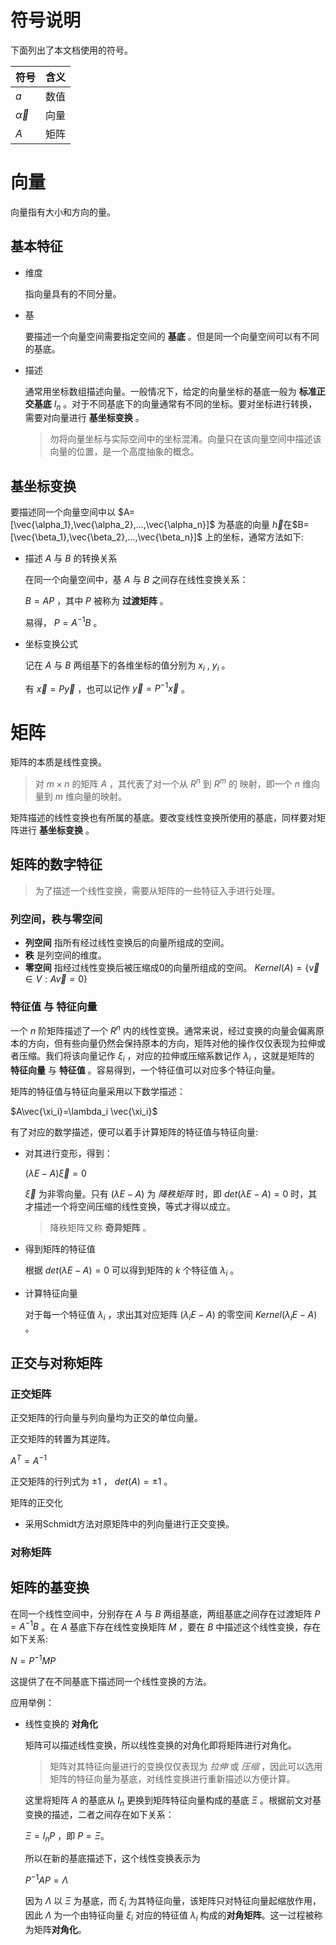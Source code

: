 # 符号说明

下面列出了本文档使用的符号。

| 符号           | 含义 |
|:---------------|:-----|
| $a$            | 数值 |
| $\vec{\alpha}$ | 向量 |
| $A$            | 矩阵 |


# 向量
向量指有大小和方向的量。

## 基本特征
* 维度

    指向量具有的不同分量。

* 基

    要描述一个向量空间需要指定空间的 **基底** 。但是同一个向量空间可以有不同的基底。

* 描述

    通常用坐标数组描述向量。一般情况下，给定的向量坐标的基底一般为 **标准正交基底** $I_n$ 。对于不同基底下的向量通常有不同的坐标。要对坐标进行转换，需要对向量进行 **基坐标变换** 。
    > 勿将向量坐标与实际空间中的坐标混淆。向量只在该向量空间中描述该向量的位置，是一个高度抽象的概念。

## 基坐标变换

要描述同一个向量空间中以 $A=[\vec{\alpha_1},\vec{\alpha_2},...,\vec{\alpha_n}]$ 为基底的向量 $\vec{h}$在$B=[\vec{\beta_1},\vec{\beta_2},...,\vec{\beta_n}]$ 上的坐标，通常方法如下:

* 描述 $A$ 与 $B$ 的转换关系

    在同一个向量空间中，基 $A$ 与 $B$ 之间存在线性变换关系：

    $B=AP$ ，其中 $P$ 被称为 **过渡矩阵** 。

    易得， $P=A^{-1}B$ 。

* 坐标变换公式

    记在 $A$ 与 $B$ 两组基下的各维坐标的值分别为 $x_i$ , $y_i$ 。

    有 $\vec{x}=P\vec{y}$ ，也可以记作 $\vec{y}=P^{-1}\vec{x}$ 。


# 矩阵
矩阵的本质是线性变换。

> 对 $m\times n$ 的矩阵 $A$ ，其代表了对一个从 $R^n$ 到 $R^m$ 的 映射，即一个 $n$ 维向量到 $m$ 维向量的映射。

矩阵描述的线性变换也有所属的基底。要改变线性变换所使用的基底，同样要对矩阵进行 **基坐标变换** 。


## 矩阵的数字特征

> 为了描述一个线性变换，需要从矩阵的一些特征入手进行处理。

### 列空间，秩与零空间

* **列空间** 指所有经过线性变换后的向量所组成的空间。
* **秩** 是列空间的维度。
* **零空间** 指经过线性变换后被压缩成0的向量所组成的空间。 $Kernel(A)=\{\vec{v}\in V: A\vec{v}=0\}$

### **特征值** 与 **特征向量**
一个 $n$ 阶矩阵描述了一个 $R^n$ 内的线性变换。通常来说，经过变换的向量会偏离原本的方向，但有些向量仍然会保持原本的方向，矩阵对他的操作仅仅表现为拉伸或者压缩。我们将该向量记作 $\xi_i$ ，对应的拉伸或压缩系数记作 $\lambda_i$ ，这就是矩阵的 **特征向量** 与 **特征值** 。容易得到，一个特征值可以对应多个特征向量。

矩阵的特征值与特征向量采用以下数学描述：

$A\vec{\xi_i}=\lambda_i \vec{\xi_i}$

有了对应的数学描述，便可以着手计算矩阵的特征值与特征向量:

* 对其进行变形，得到：

    $(\lambda E - A)\vec{\xi}=0$

    $\vec{\xi}$ 为非零向量。只有 $(\lambda E - A)$ 为 *降秩矩阵* 时，即 $det(\lambda E - A)=0$ 时，其才描述一个将空间压缩的线性变换，等式才得以成立。
    > 降秩矩阵又称 **奇异矩阵** 。

* 得到矩阵的特征值

    根据 $det(\lambda E - A)=0$ 可以得到矩阵的 $k$ 个特征值 $\lambda_i$ 。

* 计算特征向量

    对于每一个特征值 $\lambda_i$ ，求出其对应矩阵 $(\lambda_i E - A)$ 的零空间 $Kernel(\lambda_i E - A)$ 。

## 正交与对称矩阵

### 正交矩阵
正交矩阵的行向量与列向量均为正交的单位向量。

正交矩阵的转置为其逆阵。

$A^T=A^{-1}$

正交矩阵的行列式为 $\pm1$ ， $det(A)=\pm1$ 。

矩阵的正交化
* 采用Schmidt方法对原矩阵中的列向量进行正交变换。

### 对称矩阵


## 矩阵的基变换

在同一个线性空间中，分别存在 $A$ 与 $B$ 两组基底，两组基底之间存在过渡矩阵 $P=A^{-1}B$ 。在 $A$ 基底下存在线性变换矩阵 $M$ ，要在 $B$ 中描述这个线性变换，存在如下关系:

$N = P^{-1}MP$

这提供了在不同基底下描述同一个线性变换的方法。

应用举例：

* 线性变换的 **对角化**

    矩阵可以描述线性变换，所以线性变换的对角化即将矩阵进行对角化。
    > 矩阵对其特征向量进行的变换仅仅表现为 *拉伸* 或 *压缩* ，因此可以选用矩阵的特征向量为基底，对线性变换进行重新描述以方便计算。

    这里将矩阵 $A$ 的基底从 $I_n$ 更换到矩阵特征向量构成的基底 $\Xi$ 。根据前文对基变换的描述，二者之间存在如下关系：

    $\Xi = I_nP$ ，即 $P=\Xi$。

    所以在新的基底描述下，这个线性变换表示为

    $P^{-1}AP=\Lambda$

    因为 $\Lambda$ 以 $\Xi$ 为基底，而 $\xi_i$ 为其特征向量，该矩阵只对特征向量起缩放作用，因此 $\Lambda$ 为一个由特征向量 $\xi_i$ 对应的特征值 $\lambda_i$ 构成的**对角矩阵**。这一过程被称为矩阵**对角化**。